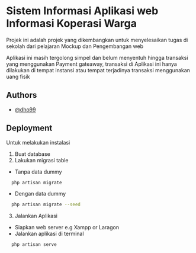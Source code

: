 
# Sistem Informasi Aplikasi web Informasi Koperasi Warga

Projek ini adalah projek yang dikembangkan untuk menyelesaikan tugas di sekolah dari pelajaran Mockup dan Pengembangan web

Aplikasi ini masih tergolong simpel dan belum menyentuh hingga transaksi yang menggunakan Payment gateaway, transaksi di Aplikasi ini hanya dilakukan di tempat instansi atau tempat terjadinya transaksi menggunakan uang fisik

## Authors

- [@dho99](https://www.github.com/Dho99)


## Deployment

Untuk melakukan instalasi

1. Buat database
2. Lakukan migrasi table 
- Tanpa data dummy
```bash
  php artisan migrate
```
- Dengan data dummy
```bash
  php artisan migrate --seed
```

3. Jalankan Aplikasi
- Siapkan web server e.g Xampp or Laragon
- Jalankan aplikasi di terminal
```bash
  php artisan serve
```
